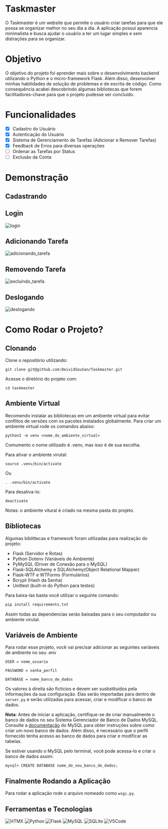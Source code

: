 # Taskmaster

O Taskmaster é um website que permite o usuário criar tarefas para que ele possa se organizar melhor no seu dia a dia. A aplicação possui aparencia minimalista e busca ajudar o usuário a ter um lugar simples e sem distrações para se organizar.

# Objetivo

O objetivo do projeto foi aprender mais sobre o desenvolvimento backend utilizando o Python e o micro-framework Flask. Além disso, desenvolver minhas habilidades de solução de problemas e de escrita de código. Como consequência acabei descobrindo algumas bibliotecas que forem facilitadores-chave para que o projeto pudesse ser concluído.

# Funcionalidades

- [x] Cadastro do Usuário
- [x] Autenticação do Usuário
- [x] Sistema de Gerenciamento de Tarefas (Adicionar e Remover Tarefas)
- [x] Feedback de Erros para diversas operações
- [ ] Ordenar as Tarefas por Status
- [ ] Exclusão da Conta

# Demonstração

## Cadastrando

## Login

![login](https://github.com/DeividSouSan/Taskmaster/assets/49818020/1292ad3a-cfae-4c4a-bf7d-1b59e30f777c)

## Adicionando Tarefa

![adicionando_tarefa](https://github.com/DeividSouSan/Taskmaster/assets/49818020/ae8f377c-62e4-4548-a9c8-f841359504fa)

## Removendo Tarefa

![excluindo_tarefa](https://github.com/DeividSouSan/Taskmaster/assets/49818020/190fcb2f-a2b2-4bc0-aa30-c50c9ad7aff9)

## Deslogando

![deslogando](https://github.com/DeividSouSan/Taskmaster/assets/49818020/fbecb0b3-88bd-4200-9114-71d9cc5d8456)

# Como Rodar o Projeto?

## Clonando

Clone o repositório utilizando:

```
git clone git@github.com:DeividSouSan/Taskmaster.git
```

Acesse o diretório do projeto com:

```
cd taskmaster
```

## Ambiente Virtual

Recomendo instalar as bibliotecas em um ambiente virtual para evitar conflitos de versões com os pacotes instalados globalmente. Para criar um ambiente virtual rode os comandos abaixo:

```
python3 -m venv <nome_do_ambiente_virtual>
```

Comumento o nome utilizado é .venv, mas isso é de sua escolha.

Para ativar o ambiente virutal:

```
source .venv/bin/activate
```

Ou

```
. .venv/bin/activate
```

Para desativa-lo:

```
deactivate
```

Notas: o ambiente vitural é criado na mesma pasta do projeto.

## Bibliotecas

Algumas biblittecas e framework foram utilizadas para realização do projeto:

- Flask (Servidor e Rotas)
- Python Dotenv (Variáveis de Ambiente)
- PyMySQL (Driver de Conexão para o MySQL)
- Flask-SQLAlchemy e SQLAlchemy(Object Relational Mapper)
- Flask-WTF e WTForms (Formulários)
- Bcrypt (Hash da Senha)
- Unittest (built-in do Python para testes)

Para baixa-las basta você utilizar o seguinte comando:

```bash
pip install requirements.txt
```

Assim todas as dependencias serão baixadas para o seu computador ou ambiente virutal.

## Variáveis de Ambiente

Para rodar esse projeto, você vai precisar adicionar as seguintes variáveis de ambiente no seu .env

```
USER = nome_usuario

PASSWORD = senha_perfil

DATABASE = nome_banco_de_dados
```

Os valores à direita são ficticios e devem ser susbstituidos pela informações da sua configuração. Elas serão importadas para dentro de `server.py` e serão utilizadas para acessar, criar e modificar o banco de dados.

**Nota**: Antes de iniciar a aplicação, certifique-se de criar manualmente o banco de dados no seu Sistema Gerenciador de Banco de Dados MySQL. Consulte a [documentação](https://dev.mysql.com/doc/) do MySQL para obter instruções sobre como criar um novo banco de dados. Além disso, é necessário que o perfil fornecido tenha acesso ao banco de dados para criar e modificar as tabelas.

Se estiver usando o MySQL pelo terminal, você pode acessa-lo e criar o banco de dados assim:

```mysql
mysql> CREATE DATABASE nome_do_seu_banco_de_dados;
```

## Finalmente Rodando a Aplicação

Para rodar a aplicação rode o arquivo nomeado como `wsgi.py`.

## Ferramentas e Tecnologias
![HTMX](https://img.shields.io/badge/%3C/%3E%20htmx-3D72D7?style=for-the-badge&logo=mysl&logoColor=white)
![Python](https://img.shields.io/badge/Python-FFD43B?style=for-the-badge&logo=python&logoColor=blue)
![Flask](https://img.shields.io/badge/Flask-000000?style=for-the-badge&logo=flask&logoColor=white)
![MySQL](https://img.shields.io/badge/MySQL-005C84?style=for-the-badge&logo=mysql&logoColor=white)
![SQLite](https://img.shields.io/badge/Sqlite-003B57?style=for-the-badge&logo=sqlite&logoColor=white)
![VSCode](https://img.shields.io/badge/VSCode-0078D4?style=for-the-badge&logo=visual%20studio%20code&logoColor=white)
